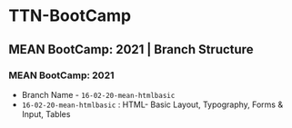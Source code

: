 # TTN-BootCamp

## MEAN BootCamp: 2021 | Branch Structure

### MEAN BootCamp: 2021 
- Branch Name - `16-02-20-mean-htmlbasic`
- `16-02-20-mean-htmlbasic` : HTML- Basic Layout, Typography, Forms & Input, Tables
